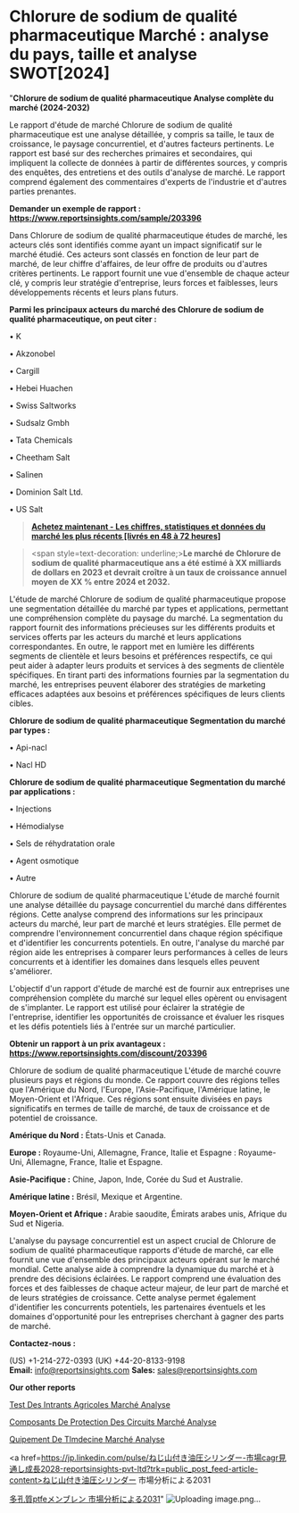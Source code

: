 # Chlorure de sodium de qualité pharmaceutique Marché : analyse du pays, taille et analyse SWOT[2024]

"<strong>Chlorure de sodium de qualité pharmaceutique Analyse complète du marché (2024-2032)</strong>

Le rapport d'étude de marché Chlorure de sodium de qualité pharmaceutique est une analyse détaillée, y compris sa taille, le taux de croissance, le paysage concurrentiel, et d'autres facteurs pertinents. Le rapport est basé sur des recherches primaires et secondaires, qui impliquent la collecte de données à partir de différentes sources, y compris des enquêtes, des entretiens et des outils d'analyse de marché. Le rapport comprend également des commentaires d'experts de l'industrie et d'autres parties prenantes.

<strong>Demander un exemple de rapport : </strong><strong><a href=https://www.reportsinsights.com/sample/203396>https://www.reportsinsights.com/sample/203396</a></strong>

Dans Chlorure de sodium de qualité pharmaceutique études de marché, les acteurs clés sont identifiés comme ayant un impact significatif sur le marché étudié. Ces acteurs sont classés en fonction de leur part de marché, de leur chiffre d'affaires, de leur offre de produits ou d'autres critères pertinents. Le rapport fournit une vue d'ensemble de chaque acteur clé, y compris leur stratégie d'entreprise, leurs forces et faiblesses, leurs développements récents et leurs plans futurs.

<strong>Parmi les principaux acteurs du marché des Chlorure de sodium de qualité pharmaceutique, on peut citer :</strong>

• K

• Akzonobel

• Cargill

• Hebei Huachen

• Swiss Saltworks

• Sudsalz Gmbh

• Tata Chemicals

• Cheetham Salt

• Salinen

• Dominion Salt Ltd.

• US Salt

<blockquote><a href=https://reportsinsights.com/buynow/203396><span style=text-decoration: underline;><strong>Achetez maintenant - Les chiffres, statistiques et données du marché les plus récents [livrés en 48 à 72 heures]</strong></span></a></blockquote>
<blockquote>
<div class=group w-full text-gray-800 dark:text-gray-100 border-b border-black/10 dark:border-gray-900/50 bg-gray-50 dark:bg-[#444654]>
<div class=flex p-4 gap-4 text-base md:gap-6 md:max-w-2xl lg:max-w-xl xl:max-w-3xl md:py-6 lg:px-0 m-auto>
<div class=relative flex flex-col w-[calc(100%-50px)] gap-1 md:gap-3 lg:w-[calc(100%-115px)]>
<div class=flex flex-grow flex-col gap-3>
<div class=min-h-[20px] flex flex-col items-start gap-4 whitespace-pre-wrap break-words>
<div class=result-streaming markdown prose w-full break-words dark:prose-invert light>

<span style=text-decoration: underline;><strong>Le marché de Chlorure de sodium de qualité pharmaceutique ans a été estimé à XX milliards de dollars en 2023 et devrait croître à un taux de croissance annuel moyen de XX % entre 2024 et 2032.</strong></span>

</div>
</div>
</div>
</div>
</div>
</div></blockquote>
L'étude de marché Chlorure de sodium de qualité pharmaceutique propose une segmentation détaillée du marché par types et applications, permettant une compréhension complète du paysage du marché. La segmentation du rapport fournit des informations précieuses sur les différents produits et services offerts par les acteurs du marché et leurs applications correspondantes. En outre, le rapport met en lumière les différents segments de clientèle et leurs besoins et préférences respectifs, ce qui peut aider à adapter leurs produits et services à des segments de clientèle spécifiques. En tirant parti des informations fournies par la segmentation du marché, les entreprises peuvent élaborer des stratégies de marketing efficaces adaptées aux besoins et préférences spécifiques de leurs clients cibles.

<strong>Chlorure de sodium de qualité pharmaceutique Segmentation du marché par types :</strong>

• Api-nacl

• Nacl HD

<strong>Chlorure de sodium de qualité pharmaceutique Segmentation du marché par applications :</strong>

• Injections

• Hémodialyse

• Sels de réhydratation orale

• Agent osmotique

• Autre

Chlorure de sodium de qualité pharmaceutique L'étude de marché fournit une analyse détaillée du paysage concurrentiel du marché dans différentes régions. Cette analyse comprend des informations sur les principaux acteurs du marché, leur part de marché et leurs stratégies. Elle permet de comprendre l'environnement concurrentiel dans chaque région spécifique et d'identifier les concurrents potentiels. En outre, l'analyse du marché par région aide les entreprises à comparer leurs performances à celles de leurs concurrents et à identifier les domaines dans lesquels elles peuvent s'améliorer.

L'objectif d'un rapport d'étude de marché est de fournir aux entreprises une compréhension complète du marché sur lequel elles opèrent ou envisagent de s'implanter. Le rapport est utilisé pour éclairer la stratégie de l'entreprise, identifier les opportunités de croissance et évaluer les risques et les défis potentiels liés à l'entrée sur un marché particulier.

<strong>Obtenir un rapport à un prix avantageux : <a href=https://www.reportsinsights.com/discount/203396>https://www.reportsinsights.com/discount/203396</a></strong>

Chlorure de sodium de qualité pharmaceutique L'étude de marché couvre plusieurs pays et régions du monde. Ce rapport couvre des régions telles que l'Amérique du Nord, l'Europe, l'Asie-Pacifique, l'Amérique latine, le Moyen-Orient et l'Afrique. Ces régions sont ensuite divisées en pays significatifs en termes de taille de marché, de taux de croissance et de potentiel de croissance.

<strong>Amérique du Nord :</strong> États-Unis et Canada.

<strong>Europe :</strong> Royaume-Uni, Allemagne, France, Italie et Espagne : Royaume-Uni, Allemagne, France, Italie et Espagne.

<strong>Asie-Pacifique :</strong> Chine, Japon, Inde, Corée du Sud et Australie.

<strong>Amérique latine :</strong> Brésil, Mexique et Argentine.

<strong>Moyen-Orient et Afrique :</strong> Arabie saoudite, Émirats arabes unis, Afrique du Sud et Nigeria.

L'analyse du paysage concurrentiel est un aspect crucial de Chlorure de sodium de qualité pharmaceutique rapports d'étude de marché, car elle fournit une vue d'ensemble des principaux acteurs opérant sur le marché mondial. Cette analyse aide à comprendre la dynamique du marché et à prendre des décisions éclairées. Le rapport comprend une évaluation des forces et des faiblesses de chaque acteur majeur, de leur part de marché et de leurs stratégies de croissance. Cette analyse permet également d'identifier les concurrents potentiels, les partenaires éventuels et les domaines d'opportunité pour les entreprises cherchant à gagner des parts de marché.

<strong>Contactez-nous :</strong>

(US) +1-214-272-0393
(UK) +44-20-8133-9198
<strong>Email:</strong> <a>info@reportsinsights.com</a>
<strong>Sales:</strong> <a>sales@reportsinsights.com</a>

<strong>Our other reports</strong>

<a href=https://www.linkedin.com/pulse/test-des-intrants-agricoles-march%C3%A9-rapport-2024-mr2gc/>Test Des Intrants Agricoles Marché Analyse</a>

<a href=https://www.linkedin.com/pulse/composants-de-protection-des-circuits-march%C3%A9-hfgif/>Composants De Protection Des Circuits Marché Analyse</a>

<a href=https://www.linkedin.com/pulse/%C3%A9quipement-de-t%C3%A9l%C3%A9m%C3%A9decine-march%C3%A9-acc%C3%A9l%C3%A9ration-awrpf/>Quipement De Tlmdecine Marché Analyse</a>

<a href=https://jp.linkedin.com/pulse/ねじ山付き油圧シリンダー-市場cagr見通し成長2028-reportsinsights-pvt-ltd?trk=public_post_feed-article-content>ねじ山付き油圧シリンダー 市場分析による2031</a>

<a href=https://www.linkedin.com/pulse/多孔質ptfeメンブレン-市場の成長規模傾向レポート-community-market-research/>多孔質ptfeメンブレン 市場分析による2031</a>"
![Uploading image.png…]()
